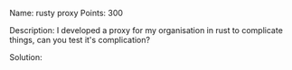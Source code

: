 Name: rusty proxy 
Points: 300 

Description:
I developed a proxy for my organisation in rust to complicate things, can you test it's complication? 

Solution:
